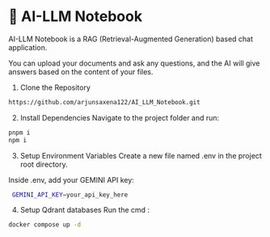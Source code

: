 # 📘 AI-LLM Notebook

AI-LLM Notebook is a RAG (Retrieval-Augmented Generation) based chat application.

You can upload your documents and ask any questions, and the AI will give answers based on the content of your files.

1. Clone the Repository

```bash
https://github.com/arjunsaxena122/AI_LLM_Notebook.git
```

2. Install Dependencies
   Navigate to the project folder and run:

```bash
pnpm i
npm i
```
3. Setup Environment Variables
Create a new file named .env in the project root directory.

Inside .env, add your GEMINI API key:

```bash
 GEMINI_API_KEY=your_api_key_here
```

4. Setup Qdrant databases
Run the cmd :

```bash
docker compose up -d
```